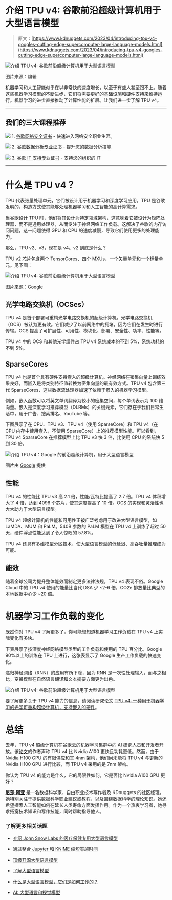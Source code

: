 # 介绍 TPU v4: 谷歌前沿超级计算机用于大型语言模型

> 原文：[https://www.kdnuggets.com/2023/04/introducing-tpu-v4-googles-cutting-edge-supercomputer-large-language-models.html](https://www.kdnuggets.com/2023/04/introducing-tpu-v4-googles-cutting-edge-supercomputer-large-language-models.html)

![介绍 TPU v4: 谷歌前沿超级计算机用于大型语言模型](../Images/0dad33ae6b45aeffa128995ae7739c43.png)

图片来源：编辑

机器学习和人工智能似乎在以非常快的速度增长，以至于有些人甚至跟不上。随着这些机器学习模型的不断进步，它们将需要更好的基础设施和硬件支持来维持运行。机器学习的进步直接推动了计算性能的扩展。让我们进一步了解 TPU v4。

* * *

## 我们的三大课程推荐

![](../Images/0244c01ba9267c002ef39d4907e0b8fb.png) 1\. [谷歌网络安全证书](https://www.kdnuggets.com/google-cybersecurity) - 快速进入网络安全职业生涯。

![](../Images/e225c49c3c91745821c8c0368bf04711.png) 2\. [谷歌数据分析专业证书](https://www.kdnuggets.com/google-data-analytics) - 提升您的数据分析技能

![](../Images/0244c01ba9267c002ef39d4907e0b8fb.png) 3\. [谷歌 IT 支持专业证书](https://www.kdnuggets.com/google-itsupport) - 支持您的组织的 IT

* * *

# 什么是 TPU v4？

TPU 代表张量处理单元，它们被设计用于机器学习和深度学习应用。TPU 是谷歌发明的，构造方式使其能够处理机器学习和人工智能的高计算需求。

当谷歌设计 TPU 时，他们将其设计为特定领域架构，这意味着它被设计为矩阵处理器，而不是通用处理器，从而专注于神经网络工作负载。这解决了谷歌的内存访问问题，这一问题使得 GPU 和 CPU 的速度减慢，导致它们使用更多的处理能力。

那么，TPU v2、v3，现在是 v4。v2 到底是什么？

TPU v2 芯片包含两个 TensorCores、四个 MXUs、一个矢量单元和一个标量单元。见下图：

![介绍 TPU v4: 谷歌前沿超级计算机用于大型语言模型](../Images/259c8fa83f027f061868b432cfacae63.png)

图片来源：[Google](https://cloud.google.com/tpu/docs/system-architecture-tpu-vm)

## 光学电路交换机（OCSes）

TPU v4 是首个部署可重构光学电路交换机的超级计算机。光学电路交换机（OCS）被认为更有效。它们减少了以前网络中的拥堵，因为它们在发生时进行传输。OCS 提高了可扩展性、可用性、模块化、部署、安全性、功率、性能等。

TPU v4 中的 OCS 和其他光学组件占 TPU v4 系统成本的不到 5%，系统功耗的不到 5%。

## SparseCores

TPU v4 也是首个具有硬件支持嵌入的超级计算机。神经网络在密集向量上训练效果良好，而嵌入是将类别特征值转换为密集向量的最有效方式。TPU v4 包含第三代 SparseCores，这些数据流处理器加速了依赖于嵌入的机器学习模型。

例如，嵌入函数可以将英文单词翻译为较小的密集空间，每个单词表示为 100 维向量。嵌入是深度学习推荐模型（DLRMs）的关键元素，它们存在于我们日常生活中，用于广告、搜索排名、YouTube 等。

下图展示了在 CPU、TPU v3、TPU v4（使用 SparseCore）和 TPU v4（在 CPU 内存中使用嵌入，不使用 SparseCore）上的推荐模型性能。可以看到，TPU v4 SparseCore 在推荐模型上比 TPU v3 快 3 倍，比使用 CPU 的系统快 5 到 30 倍。

![介绍 TPU v4：Google 的前沿超级计算机，用于大型语言模型](../Images/70bd04dcc3d9db52513a04d61349bb72.png)

图片由 [Google](https://cloud.google.com/blog/topics/systems/tpu-v4-enables-performance-energy-and-co2e-efficiency-gains) 提供

## 性能

TPU v4 的性能比 TPU v3 高 2.1 倍，性能/瓦特比提高了 2.7 倍。TPU v4 体积增大了 4 倍，达到 4096 个芯片，使其速度提高了 10 倍。OCS 的实现和灵活性也大大助力于大型语言模型。

TPU v4 超级计算机的性能和可用性正被广泛考虑用于改进大型语言模型，如 LaMDA、MUM 和 PaLM。540B 参数的 PaLM 模型在 TPU v4 上训练了超过 50 天，硬件浮点性能达到了令人惊叹的 57.8%。

TPU v4 还具有多维模型分区技术，使大型语言模型的低延迟、高吞吐量推理成为可能。

## 能效

随着全球公司为提升整体能效而制定更多法律法规，TPU v4 表现不俗。Google Cloud 中的 TPU v4 使用的能量比当代 DSA 少 ~2-6 倍，CO2e 排放量比典型的本地数据中心少 ~20 倍。

# 机器学习工作负载的变化

既然你对 TPU v4 了解更多了，你可能想知道机器学习工作负载在 TPU v4 上实际变化有多快。

下表展示了按深度神经网络模型类型的工作负载和使用的 TPU 百分比。Google 90%以上的训练在 TPU 上进行，这张表显示了 Google 生产工作负载的快速变化。

递归神经网络（RNN）的应用有所下降，因为 RNN 是一次性处理输入，而与之相比，变换模型在自然语言翻译和文本摘要方面更为出色。

![介绍 TPU v4: 谷歌前沿超级计算机用于大型语言模型](../Images/22ec13f5b8689ecfcfc1bbf86ee8bf38.png)

要了解更多关于 TPU v4 能力的信息，请阅读研究论文 [TPU v4: 一种用于机器学习的光学可重构超级计算机，支持嵌入的硬件](https://arxiv.org/pdf/2304.01433.pdf)。

# 总结

去年，TPU v4 超级计算机在谷歌云的机器学习集群中向 AI 研究人员和开发者开放。该[论文](https://arxiv.org/pdf/2304.01433.pdf)的作者声称 TPU v4 比 Nvidia A100 更快且功耗更低。然而，由于 Nvidia H100 GPU 的有限供应和其 4nm 架构，他们尚未能将 TPU v4 与更新的 Nvidia H100 GPU 进行比较，而 TPU v4 采用的是 7nm 架构。

你认为 TPU v4 的能力是什么，它的局限性如何，它是否比 Nvidia A100 GPU 更好？

**[尼莎·阿亚](https://www.linkedin.com/in/nisha-arya-ahmed/)** 是一名数据科学家、自由职业技术写作者及 KDnuggets 的社区经理。她特别关注于提供数据科学职业建议或教程，以及围绕数据科学的理论知识。她还希望探索人工智能如何在延长人类寿命方面发挥作用。作为一个热衷学习者，她寻求拓宽技术知识和写作技能，同时帮助指导他人。

### 了解更多相关话题

+   [介绍 John Snow Labs 的医疗保健专用大型语言模型](https://www.kdnuggets.com/2023/04/john-snow-introducing-healthcare-specific-large-language-models-john-snow-labs.html)

+   [通过整合 Jupyter 和 KNIME 缩短实施时间](https://www.kdnuggets.com/2021/12/cutting-implementation-time-integrating-jupyter-knime.html)

+   [顶级开源大型语言模型](https://www.kdnuggets.com/2022/09/john-snow-top-open-source-large-language-models.html)

+   [了解大型语言模型](https://www.kdnuggets.com/2023/03/learn-large-language-models.html)

+   [什么是大型语言模型，它们是如何工作的？](https://www.kdnuggets.com/2023/05/large-language-models-work.html)

+   [AI: 大型语言和视觉模型](https://www.kdnuggets.com/2023/06/ai-large-language-visual-models.html)
